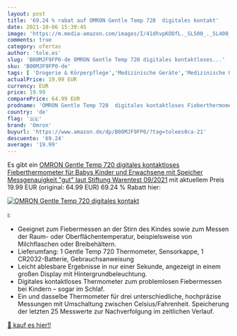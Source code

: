```yaml
---
layout: post
title: '69.24 % rabat auf OMRON Gentle Temp 720  digitales kontakt'
date: 2021-10-06 15:39:45
image: 'https://m.media-amazon.com/images/I/41dhvpKOOfL._SL500_._SL400_.jpg'
comments: true
category: ofertas
author: 'tole.es'
slug: 'B00MJF9FP0-de OMRON Gentle Temp 720 digitales kontaktloses...'
sku: 'B00MJF9FP0-de'
tags: [ 'Drogerie & Körperpflege','Medizinische Geräte','Medizinische Geräte & Verbrauchsmaterialien','Medizinische Thermometer','Medizinische Thermometer & Zubehör','Stirnthermometer','omron', ]
actualPrice: 19.99 EUR
currency: EUR
price: 19.99
comparePrice: 64.99 EUR
prodname: 'OMRON Gentle Temp 720  digitales kontaktloses Fieberthermometer für Babys  Kinder und Erwachsene mit Speicher  Messgenauigkeit "gut" laut Stiftung Warentest 09/2021'
country: 'de'
flag: '🇩🇪'
brand: 'Omron'
buyurl: 'https://www.amazon.de/dp/B00MJF9FP0/?tag=tolees0ca-21'
descuento: '69.24'
average: '19.99'
---
```


Es gibt ein [OMRON Gentle Temp 720  digitales kontaktloses Fieberthermometer für Babys  Kinder und Erwachsene mit Speicher  Messgenauigkeit "gut" laut Stiftung Warentest 09/2021](https://www.amazon.de/dp/B00MJF9FP0/?tag=tolees0ca-21) mit aktuellem Preis 19.99 EUR (original: 64.99 EUR) 69.24 % Rabatt hier:

[![OMRON Gentle Temp 720  digitales kontakt](https://m.media-amazon.com/images/I/41dhvpKOOfL._SL500_._SL400_.jpg)](https://www.amazon.de/dp/B00MJF9FP0/?tag=tolees0ca-21)

ℹ️:

- Geeignet zum Fiebermessen an der Stirn des Kindes sowie zum Messen der Raum- oder Oberflächentemperatur, beispielsweise von Milchflaschen oder Breibehältern.
- Lieferumfang: 1 Gentle Temp 720 Thermometer, Sensorkappe, 1 CR2032-Batterie, Gebrauchsanweisung
- Leicht ablesbare Ergebnisse in nur einer Sekunde, angezeigt in einem großen Display mit Hintergrundbeleuchtung.
- Digitales kontaktloses Thermometer zum problemlosen Fiebermessen bei Kindern – sogar im Schlaf.
- Ein und dasselbe Thermometer für drei unterschiedliche, hochpräzise Messungen mit Umschaltung zwischen Celsius/Fahrenheit. Speicherung der letzten 25 Messwerte zur Nachverfolgung im zeitlichen Verlauf.

[🛒 kauf es hier!!](https://www.amazon.de/dp/B00MJF9FP0/?tag=tolees0ca-21)
